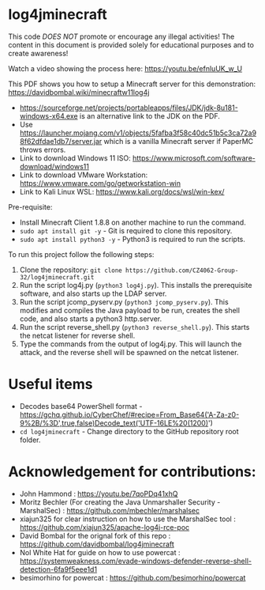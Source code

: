 # log4jminecraft

This code *DOES NOT* promote or encourage any illegal activities!
The content in this document is provided solely for educational purposes and to create awareness!

Watch a video showing the process here: https://youtu.be/efnluUK_w_U

This PDF shows you how to setup a Minecraft server for this demonstration: https://davidbombal.wiki/minecraftw11log4j

* https://sourceforge.net/projects/portableapps/files/JDK/jdk-8u181-windows-x64.exe is an alternative link to the JDK on
  the PDF.
* Use https://launcher.mojang.com/v1/objects/5fafba3f58c40dc51b5c3ca72a98f62dfdae1db7/server.jar which is a vanilla
  Minecraft server if PaperMC throws errors.
* Link to download Windows 11 ISO: https://www.microsoft.com/software-download/windows11
* Link to download VMware Workstation: https://www.vmware.com/go/getworkstation-win
* Link to Kali Linux WSL: https://www.kali.org/docs/wsl/win-kex/

Pre-requisite:

* Install Minecraft Client 1.8.8 on another machine to run the command.
* ```sudo apt install git -y``` - Git is required to clone this repository.
* ```sudo apt install python3 -y``` - Python3 is required to run the scripts.

To run this project follow the following steps:

1. Clone the repository:
   ```git clone https://github.com/CZ4062-Group-32/log4jminecraft.git```
2. Run the script log4j.py (```python3 log4j.py```). This installs the prerequisite software, and also starts up the
   LDAP server.
3. Run the script jcomp_pyserv.py (```python3 jcomp_pyserv.py```). This modifies and compiles the Java payload to be
   run, creates the shell code, and also
   starts a python3 http.server.
4. Run the script reverse_shell.py (```python3 reverse_shell.py```). This starts the netcat listener for reverse shell.
5. Type the commands from the output of log4j.py. This will launch the attack, and the reverse shell will be spawned on
   the netcat listener.

# Useful items

* Decodes base64 PowerShell
  format - https://gchq.github.io/CyberChef/#recipe=From_Base64('A-Za-z0-9%2B/%3D',true,false)Decode_text('UTF-16LE%20(1200)')
* ```cd log4jminecraft``` - Change directory to the GitHub repository root folder.

# Acknowledgement for contributions:

* John Hammond : https://youtu.be/7qoPDq41xhQ
* Moritz Bechler (For creating the Java Unmarshaller Security - MarshalSec) : https://github.com/mbechler/marshalsec
* xiajun325 for clear instruction on how to use the MarshalSec tool : https://github.com/xiajun325/apache-log4j-rce-poc
* David Bombal for the orignal fork of this repo : https://github.com/davidbombal/log4jminecraft
* Nol White Hat for guide on how to use
  powercat : https://systemweakness.com/evade-windows-defender-reverse-shell-detection-6fa9f5eee1d1
* besimorhino for powercat : https://github.com/besimorhino/powercat
